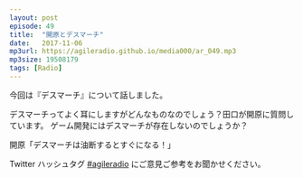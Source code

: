 ```yaml
---
layout: post
episode: 49
title:  "開原とデスマーチ"
date:   2017-11-06
mp3url: https://agileradio.github.io/media000/ar_049.mp3
mp3size: 19508179
tags: [Radio]
---
```


今回は『デスマーチ』について話しました。  

デスマーチってよく耳にしますがどんなものなのでしょう？田口が開原に質問しています。
ゲーム開発にはデスマーチが存在しないのでしょうか？  

開原「デスマーチは油断するとすぐになる！」  

Twitter ハッシュタグ [#agileradio](https://twitter.com/intent/tweet?hashtags=agileradio) にご意見ご参考をお聞かせください。

